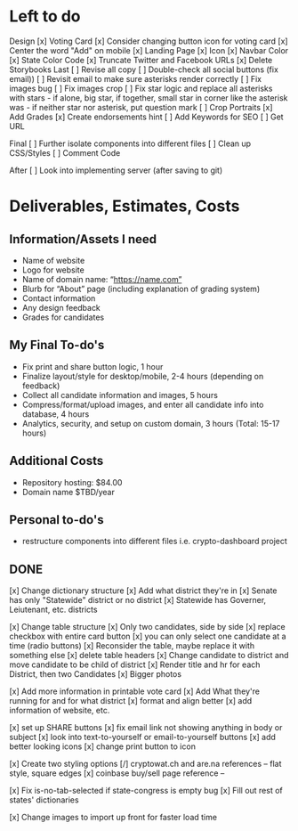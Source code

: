 # Left to do
Design
[x] Voting Card
[x] Consider changing button icon for voting card
[x] Center the word "Add" on mobile
[x] Landing Page
[x] Icon
[x] Navbar Color
[x] State Color
Code
[x] Truncate Twitter and Facebook URLs
[x] Delete Storybooks
Last
[ ] Revise all copy
[ ] Double-check all social buttons (fix email))
[ ] Revisit email to make sure asterisks render correctly
[ ] Fix images bug
[ ] Fix images crop
[ ] Fix star logic and replace all asterisks with stars
    - if alone, big star, if together, small star in corner like the asterisk was
    - if neither star nor asterisk, put question mark
[ ] Crop Portraits
[x] Add Grades
[x] Create endorsements hint
[ ] Add Keywords for SEO
[ ] Get URL

Final
[ ] Further isolate components into different files
[ ] Clean up CSS/Styles
[ ] Comment Code

After
[ ] Look into implementing server (after saving to git)



# Deliverables, Estimates, Costs

## Information/Assets I need
- Name of website
- Logo for website
- Name of domain name: “https://name.com”
- Blurb for “About” page (including explanation of grading system)
- Contact information
- Any design feedback
- Grades for candidates

## My Final To-do's
- Fix print and share button logic, 1 hour
- Finalize layout/style for desktop/mobile, 2-4 hours (depending on feedback)
- Collect all candidate information and images, 5 hours
- Compress/format/upload images, and enter all candidate info into database, 4 hours
- Analytics, security, and setup on custom domain, 3 hours
(Total: 15-17 hours)

## Additional Costs
- Repository hosting: $84.00
- Domain name $TBD/year

## Personal to-do's
- restructure components into different files  i.e. crypto-dashboard project




## DONE
[x] Change dictionary structure
	[x] Add what district they're in
	[x] Senate has only "Statewide" district or no district 
	[x] Statewide has Governer, Leiutenant, etc. districts 

[x] Change table structure
	[x] Only two candidates, side by side 
	[x] replace checkbox with entire card button
	[x] you can only select one candidate at a time (radio buttons)
	[x] Reconsider the table, maybe replace it with something else
	[x] delete table headers
	[x] Change candidate to district and move candidate to be child of district
	[x] Render title and hr for each District, then two Candidates
	[x] Bigger photos

[x] Add more information in printable vote card
	[x] Add What they're running for and for what district
	[x] format and align better
	[x] add information of website, etc.

[x] set up SHARE buttons
	[x] fix email link not showing anything in body or subject
 	[x] look into text-to-yourself or email-to-yourself buttons
	[x] add better looking icons
	[x] change print button to icon

[x] Create two styling options
	[/] cryptowat.ch and are.na references – flat style, square edges
	[x] coinbase buy/sell page reference – 


[x] Fix is-no-tab-selected if state-congress is empty bug
[x] Fill out rest of states' dictionaries


[x] Change images to import up front for faster load time
